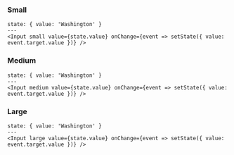 ### Small

```react
state: { value: 'Washington' }
---
<Input small value={state.value} onChange={event => setState({ value: event.target.value })} />
```

### Medium

```react
state: { value: 'Washington' }
---
<Input medium value={state.value} onChange={event => setState({ value: event.target.value })} />
```

### Large

```react
state: { value: 'Washington' }
---
<Input large value={state.value} onChange={event => setState({ value: event.target.value })} />
```
